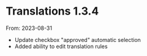 # Translations 1.3.4
From: 2023-08-31

* Update checkbox "approved" automatic selection
* Added ability to edit translation rules